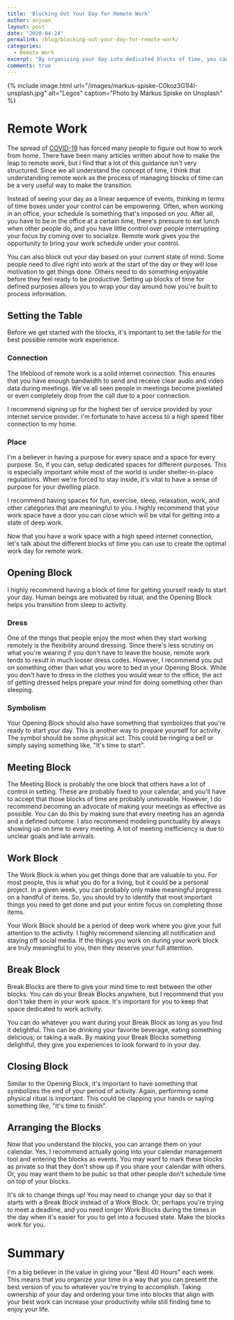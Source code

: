 ```yaml
---
title: 'Blocking Out Your Day for Remote Work'
author: anjuan
layout: post
date: "2020-04-24"
permalink: /blog/blocking-out-your-day-for-remote-work/
categories:
  - Remote Work
excerpt: "By organizing your day into dedicated blocks of time, you can make the most of working remotely."
comments: true
---
```


{% include image.html url="/images/markus-spiske-C0koz3G1I4I-unsplash.jpg" alt="Legos" caption="Photo by Markus Spiske on Unsplash" %}

# Remote Work

The spread of [COVID-19](https://www.cdc.gov/coronavirus/2019-ncov/index.html) has forced many people to figure out how to work from home. There have been many articles written about how to make the leap to remote work, but I find that a lot of this guidance isn't very structured. Since we all understand the concept of time, I think that understanding remote work as the process of managing blocks of time can be a very useful way to make the transition.

Instead of seeing your day as a linear sequence of events, thinking in terms of time boxes under your control can be empowering. Often, when working in an office, your schedule is something that's imposed on you. After all, you have to be in the office at a certain time, there's pressure to eat lunch when other people do, and you have little control over people interrupting your focus by coming over to socialize. Remote work gives you the opportunity to bring your work schedule under your control. 

You can also block out your day based on your current state of mind. Some people need to dive right into work at the start of the day or they will lose motivation to get things done. Others need to do something enjoyable before they feel ready to be productive. Setting up blocks of time for defined purposes allows you to wrap your day around how you're built to process information.

## Setting the Table

Before we get started with the blocks, it's important to set the table for the best possible remote work experience. 

### Connection

The lifeblood of remote work is a solid internet connection. This ensures that you have enough bandwidth to send and receive clear audio and video data during meetings. We've all seen people in meetings become pixelated or even completely drop from the call due to a poor connection. 

I recommend signing up for the highest tier of service provided by your internet service provider. I'm fortunate to have access to a high speed fiber connection to my home.

### Place

I'm a believer in having a purpose for every space and a space for every purpose. So, if you can, setup dedicated spaces for different purposes. This is especially important while most of the world is under shelter-in-place regulations. When we're forced to stay inside, it's vital to have a sense of purpose for your dwelling place.

I recommend having spaces for fun, exercise, sleep, relaxation, work, and other categories that are meaningful to you. I highly recommend that your work space have a door you can close which will be vital for getting into a state of deep work.

Now that you have a work space with a high speed internet connection, let's talk about the different blocks of time you can use to create the optimal work day for remote work.

## Opening Block

I highly recommend having a block of time for getting yourself ready to start your day. Human beings are motivated by ritual, and the Opening Block helps you transition from sleep to activity. 

### Dress

One of the things that people enjoy the most when they start working remotely is the flexibility around dressing. Since there's less scrutiny on what you're wearing if you don't have to leave the house, remote work tends to result in much looser dress codes. However, I recommend you put on something other than what you wore to bed in your Opening Block. While you don't have to dress in the clothes you would wear to the office, the act of getting dressed helps prepare your mind for doing something other than sleeping. 

### Symbolism

Your Opening Block should also have something that symbolizes that you're ready to start your day. This is another way to prepare yourself for activity. The symbol should be some physical act. This could be ringing a bell or simply saying something like, "It's time to start".

## Meeting Block

The Meeting Block is probably the one block that others have a lot of control in setting. These are probably fixed to your calendar, and you'll have to accept that those blocks of time are probably unmovable. However, I do recommend becoming an advocate of making your meetings as effective as possible. You can do this by making sure that every meeting has an agenda and a defined outcome. I also recommend modeling punctuality by always showing up on time to every meeting. A lot of meeting inefficiency is due to unclear goals and late arrivals.

## Work Block

The Work Block is when you get things done that are valuable to you. For most people, this is what you do for a living, but it could be a personal project. In a given week, you can probably only make meaningful progress on a handful of items. So, you should try to identify that most important things you need to get done and put your entire focus on completing those items.

Your Work Block should be a period of deep work where you give your full attention to the activity. I highly recommend silencing all notification and staying off social media. If the things you work on during your work block are truly meaningful to you, then they deserve your full attention.

## Break Block

Break Blocks are there to give your mind time to rest between the other blocks. You can do your Break Blocks anywhere, but I recommend that you don't take them in your work space. It's important for you to keep that space dedicated to work activity.

You can do whatever you want during your Break Block as long as you find it delightful. This can be drinking your favorite beverage, eating something delicious, or taking a walk. By making your Break Blocks something delightful, they give you experiences to look forward to in your day.

## Closing Block

Similar to the Opening Block, it's important to have something that symbolizes the end of your period of activity. Again, performing some physical ritual is important. This could be clapping your hands or saying something like, "It's time to finish".

## Arranging the Blocks

Now that you understand the blocks, you can arrange them on your calendar. Yes, I recommend actually going into your calendar management tool and entering the blocks as events. You may want to mark these blocks as private so that they don't show up if you share your calendar with others. Or, you may want them to be pubic so that other people don't schedule time on top of your blocks.

It's ok to change things up! You may need to change your day so that it starts with a Break Block instead of a Work Block. Or, perhaps you're trying to meet a deadline, and you need longer Work Blocks during the times in the day when it's easier for you to get into a focused state. Make the blocks work for you.

# Summary

I'm a big believer in the value in giving your "Best 40 Hours" each week. This means that you organize your time in a way that you can present the best version of you to whatever you're trying to accomplish. Taking ownership of your day and ordering your time into blocks that align with your best work can increase your productivity while still finding time to enjoy your life.
